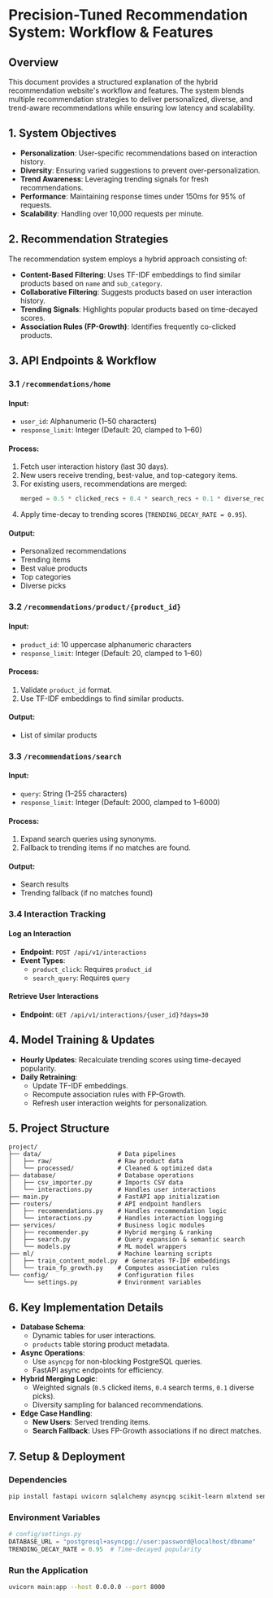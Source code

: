 # Precision-Tuned Recommendation System: Workflow & Features

## Overview
This document provides a structured explanation of the hybrid recommendation website's workflow and features. The system blends multiple recommendation strategies to deliver personalized, diverse, and trend-aware recommendations while ensuring low latency and scalability.

## 1. System Objectives
- **Personalization**: User-specific recommendations based on interaction history.
- **Diversity**: Ensuring varied suggestions to prevent over-personalization.
- **Trend Awareness**: Leveraging trending signals for fresh recommendations.
- **Performance**: Maintaining response times under 150ms for 95% of requests.
- **Scalability**: Handling over 10,000 requests per minute.

## 2. Recommendation Strategies
The recommendation system employs a hybrid approach consisting of:
- **Content-Based Filtering**: Uses TF-IDF embeddings to find similar products based on `name` and `sub_category`.
- **Collaborative Filtering**: Suggests products based on user interaction history.
- **Trending Signals**: Highlights popular products based on time-decayed scores.
- **Association Rules (FP-Growth)**: Identifies frequently co-clicked products.

## 3. API Endpoints & Workflow
### 3.1 `/recommendations/home`
#### **Input**:
- `user_id`: Alphanumeric (1–50 characters)
- `response_limit`: Integer (Default: 20, clamped to 1–60)

#### **Process**:
1. Fetch user interaction history (last 30 days).
2. New users receive trending, best-value, and top-category items.
3. For existing users, recommendations are merged:
   ```python
   merged = 0.5 * clicked_recs + 0.4 * search_recs + 0.1 * diverse_recs
   ```
4. Apply time-decay to trending scores (`TRENDING_DECAY_RATE = 0.95`).

#### **Output**:
- Personalized recommendations
- Trending items
- Best value products
- Top categories
- Diverse picks

### 3.2 `/recommendations/product/{product_id}`
#### **Input**:
- `product_id`: 10 uppercase alphanumeric characters
- `response_limit`: Integer (Default: 20, clamped to 1–60)

#### **Process**:
1. Validate `product_id` format.
2. Use TF-IDF embeddings to find similar products.

#### **Output**:
- List of similar products

### 3.3 `/recommendations/search`
#### **Input**:
- `query`: String (1–255 characters)
- `response_limit`: Integer (Default: 2000, clamped to 1–6000)

#### **Process**:
1. Expand search queries using synonyms.
2. Fallback to trending items if no matches are found.

#### **Output**:
- Search results
- Trending fallback (if no matches found)

### 3.4 Interaction Tracking
#### **Log an Interaction**
- **Endpoint**: `POST /api/v1/interactions`
- **Event Types**:
  - `product_click`: Requires `product_id`
  - `search_query`: Requires `query`

#### **Retrieve User Interactions**
- **Endpoint**: `GET /api/v1/interactions/{user_id}?days=30`

## 4. Model Training & Updates
- **Hourly Updates**: Recalculate trending scores using time-decayed popularity.
- **Daily Retraining**:
  - Update TF-IDF embeddings.
  - Recompute association rules with FP-Growth.
  - Refresh user interaction weights for personalization.

## 5. Project Structure
```
project/
├── data/                     # Data pipelines
│   ├── raw/                  # Raw product data
│   └── processed/            # Cleaned & optimized data
├── database/                 # Database operations
│   ├── csv_importer.py       # Imports CSV data
│   └── interactions.py       # Handles user interactions
├── main.py                   # FastAPI app initialization
├── routers/                  # API endpoint handlers
│   ├── recommendations.py    # Handles recommendation logic
│   └── interactions.py       # Handles interaction logging
├── services/                 # Business logic modules
│   ├── recommender.py        # Hybrid merging & ranking
│   ├── search.py             # Query expansion & semantic search
│   └── models.py             # ML model wrappers
├── ml/                       # Machine learning scripts
│   ├── train_content_model.py  # Generates TF-IDF embeddings
│   └── train_fp_growth.py    # Computes association rules
└── config/                   # Configuration files
    └── settings.py           # Environment variables
```

## 6. Key Implementation Details
- **Database Schema**:
  - Dynamic tables for user interactions.
  - `products` table storing product metadata.
- **Async Operations**:
  - Use `asyncpg` for non-blocking PostgreSQL queries.
  - FastAPI async endpoints for efficiency.
- **Hybrid Merging Logic**:
  - Weighted signals (`0.5` clicked items, `0.4` search terms, `0.1` diverse picks).
  - Diversity sampling for balanced recommendations.
- **Edge Case Handling**:
  - **New Users**: Served trending items.
  - **Search Fallback**: Uses FP-Growth associations if no direct matches.

## 7. Setup & Deployment
### **Dependencies**
```bash
pip install fastapi uvicorn sqlalchemy asyncpg scikit-learn mlxtend sentence-transformers
```

### **Environment Variables**
```python
# config/settings.py
DATABASE_URL = "postgresql+asyncpg://user:password@localhost/dbname"
TRENDING_DECAY_RATE = 0.95  # Time-decayed popularity
```

### **Run the Application**
```bash
uvicorn main:app --host 0.0.0.0 --port 8000
```

